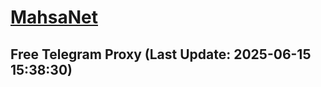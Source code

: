 
# [MahsaNet](https://t.me/mahsa_net)
## Free Telegram Proxy (Last Update: 2025-06-15 15:38:30)

    